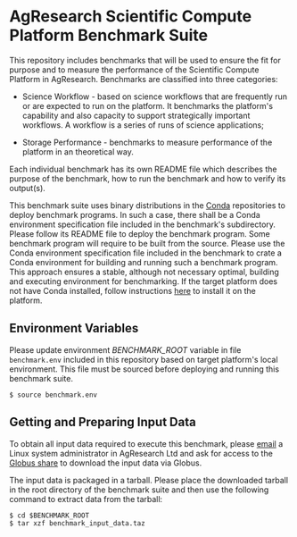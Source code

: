 # AgResearch Scientific Compute Platform Benchmark Suite

This repository includes benchmarks that will be used to ensure the fit for purpose and to measure the performance of the Scientific Compute Platform in AgResearch.  Benchmarks are classified into three categories:

* Science Workflow - based on science workflows that are frequently run or are expected to run on the platform.  It benchmarks the platform's capability and also capacity to support strategically important workflows.  A workflow is a series of runs of science applications;

* Storage Performance - benchmarks to measure performance of the platform in an theoretical way.

Each individual benchmark has its own README file which describes the purpose of the benchmark, how to run the benchmark and how to verify its output(s).

This benchmark suite uses binary distributions in the [Conda](https://conda.io) repositories to deploy benchmark programs.  In such a case, there shall be a Conda environment specification file included in the benchmark's subdirectory.  Please follow its README file to deploy the benchmark program.  Some benchmark program will require to be built from the source.  Please use the Conda environment specification file included in the benchmark to crate a Conda environment for building and running such a benchmark program.  This approach ensures a stable, although not necessary optimal, building and executing environment for benchmarking.  If the target platform does not have Conda installed, follow instructions [here](https://conda.io/miniconda.html) to install it on the platform.

## Environment Variables

Please update environment *BENCHMARK_ROOT* variable in file ```benchmark.env``` included in this repository based on target platform's local environment.  This file must be sourced before deploying and running this benchmark suite.  

```
$ source benchmark.env
```

## Getting and Preparing Input Data

To obtain all input data required to execute this benchmark, please [email](dan.sun@agresearch.co.nz) a Linux system administrator in AgResearch Ltd and ask for access to the [Globus share](https://app.globus.org/file-manager?origin_id=8d37b9ec-9ea1-11e9-a378-0a2653bc2660&origin_path=%2F) to download the input data via Globus.

The input data is packaged in a tarball.  Please place the downloaded tarball in the root directory of the benchmark suite and then use the following command to extract data from the tarball:

```
$ cd $BENCHMARK_ROOT
$ tar xzf benchmark_input_data.taz
```
